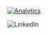 
[![Analytics](https://ga-beacon.appspot.com/G-5PG6TSNXNS)](https://github.com/GColetti/GColetti.github.io)


<img alt="LinkedIn" src="https://img.shields.io/badge/linkedin%20-%230077B5.svg?&style=for-the-badge&logo=linkedin&logoColor=white"/>
